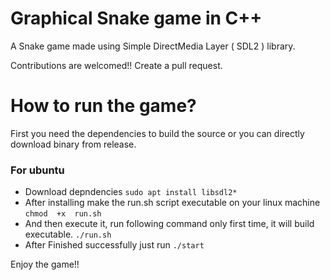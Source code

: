 # Graphical Snake game in C++ 

A Snake game made using Simple DirectMedia Layer ( SDL2 ) library.

Contributions are welcomed!! Create a pull request.

# How to run the game?
First you need the dependencies to build the source or you can directly download binary from release.

### For ubuntu
- Download depndencies
`sudo apt install libsdl2*`
- After installing make the run.sh script executable on your linux machine
`chmod  +x  run.sh`
- And then execute it, run following command only first time, it will build executable.
`./run.sh`
- After Finished successfully just run 
`./start`

Enjoy the game!!
